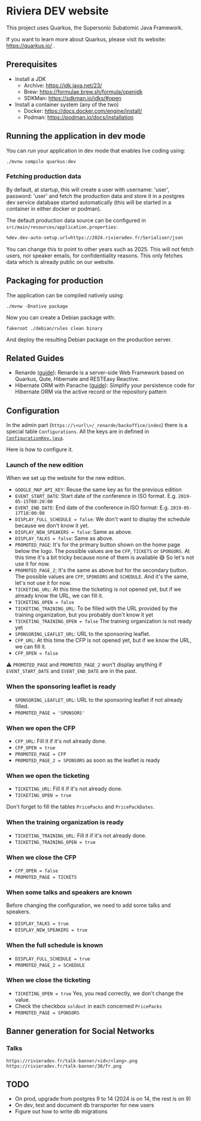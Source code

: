 # Riviera DEV website

This project uses Quarkus, the Supersonic Subatomic Java Framework.

If you want to learn more about Quarkus, please visit its website: https://quarkus.io/ .

## Prerequisites

- Install a JDK
    - Archive: https://jdk.java.net/23/
    - Brew: https://formulae.brew.sh/formula/openjdk
    - SDKMan: https://sdkman.io/jdks/#open
- Install a container system (any of the two)
    - Docker: https://docs.docker.com/engine/install/
    - Podman: https://podman.io/docs/installation

## Running the application in dev mode

You can run your application in dev mode that enables live coding using:
```shell script
./mvnw compile quarkus:dev
```

### Fetching production data

By default, at startup, this will create a user with username: 'user', password: 'user' and fetch the
production data and store it in a postgres dev service database started automatically (this
will be started in a container in either docker or podman).

The default production data source can be configured in `src/main/resources/application.properties`:

```xml
%dev.dev-auto-setup.url=https://2024.rivieradev.fr/Serialiser/json
```

You can change this to point to other years such as 2025. This will not fetch users, nor speaker emails,
for confidentiality reasons. This only fetches data which is already public on our website.

## Packaging for production

The application can be compiled natively using:
```shell script
./mvnw -Dnative package
```

Now you can create a Debian package with:
```shell script
fakeroot ./debian/rules clean binary
```

And deploy the resulting Debian package on the production server.

## Related Guides

- Renarde ([guide](https://quarkiverse.github.io/quarkiverse-docs/quarkus-renarde/dev/index.html)): Renarde is a server-side Web Framework based on Quarkus, Qute, Hibernate and RESTEasy Reactive.
- Hibernate ORM with Panache ([guide](https://quarkus.io/guides/hibernate-orm-panache)): Simplify your persistence code for Hibernate ORM via the active record or the repository pattern


## Configuration

In the admin part (`https://\<url\>/_renarde/backoffice/index`) there is a special table `Configurations`. All the keys are in defined in [`ConfigurationKey.java`](./src/main/java/model/ConfigurationKey.java).

Here is how to configure it.

### Launch of the new edition

When we set up the website for the new edition.

-   `GOOGLE_MAP_API_KEY`: Reuse the same key as for the previous edition
-   `EVENT_START_DATE`: Start date of the conference in ISO format. E.g. `2019-05-15T08:20:00`
-   `EVENT_END_DATE`: End date of the conference in ISO format: E.g. `2019-05-17T18:00:00`
-   `DISPLAY_FULL_SCHEDULE = false`: We don't want to display the schedule because we don't know it yet.
-   `DISPLAY_NEW_SPEAKERS = false`: Same as above.
-   `DISPLAY_TALKS = false`: Same as above.
-   `PROMOTED_PAGE`: It's for the primary button shown on the home page below the logo. The possible values are be `CFP`, `TICKETS` or `SPONSORS`. At this time it's a bit tricky because none of them is available 😅 So let's not use it for now.
-   `PROMOTED_PAGE_2`; It's the same as above but for the secondary button. The possible values are `CFP`, `SPONSORS` and `SCHEDULE`. And it's the same, let's not use it for now.
-   `TICKETING_URL`: At this time the ticketing is not opened yet, but if we already know the URL, we can fill it.
-   `TICKETING_OPEN = false`
-   `TICKETING_TRAINING_URL`: To be filled with the URL provided by the training organization, but you probably don't know it yet
-   `TICKETING_TRAINING_OPEN = false` The training organization is not ready yet
-   `SPONSORING_LEAFLET_URL`: URL to the sponsoring leaflet.
-   `CFP_URL`: At this time the CFP is not opened yet, but if we know the URL, we can fill it.
-   `CFP_OPEN = false`

⚠️ `PROMOTED_PAGE` and `PROMOTED_PAGE_2` won't display anything if `EVENT_START_DATE` and `EVENT_END_DATE` are in the past.

### When the sponsoring leaflet is ready

-   `SPONSORING_LEAFLET_URL`: URL to the sponsoring leaflet if not already filled.
-   `PROMOTED_PAGE = 'SPONSORS'`

### When we open the CFP

-   `CFP_URL`: Fill it if it's not already done.
-   `CFP_OPEN = true`
-   `PROMOTED_PAGE = CFP`
-   `PROMOTED_PAGE_2 = SPONSORS` as soon as the leaflet is ready

### When we open the ticketing

-   `TICKETING_URL`: Fill it if it's not already done.
-   `TICKETING_OPEN = true`

Don't forget to fill the tables `PricePacks` and `PricePackDates`.

### When the training organization is ready

-   `TICKETING_TRAINING_URL`: Fill it if it's not already done.
-   `TICKETING_TRAINING_OPEN = true`

### When we close the CFP

-   `CFP_OPEN = false`
-   `PROMOTED_PAGE = TICKETS`

### When some talks and speakers are known

Before changing the configuration, we need to add some talks and speakers.

-   `DISPLAY_TALKS = true`
-   `DISPLAY_NEW_SPEAKERS = true`

### When the full schedule is known

-   `DISPLAY_FULL_SCHEDULE = true`
-   `PROMOTED_PAGE_2 = SCHEDULE`

### When we close the ticketing

-   `TICKETING_OPEN = true` Yes, you read correctly, we don't change the value.
-   Check the checkbox `soldout` in each concerned `PricePacks`
-   `PROMOTED_PAGE = SPONSORS`


## Banner generation for Social Networks

### Talks
```
https://rivieradev.fr/talk-banner/<id>/<lang>.png
https://rivieradev.fr/talk-banner/30/fr.png
```

## TODO

- On prod, upgrade from postgres 9 to 14 (2024 is on 14, the rest is on 9)
- On dev, test and document db transporter for new users
- Figure out how to write db migrations
